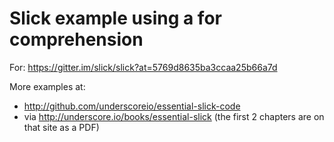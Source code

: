 # Slick example using a for comprehension

For: https://gitter.im/slick/slick?at=5769d8635ba3ccaa25b66a7d

More examples at:

- http://github.com/underscoreio/essential-slick-code
- via http://underscore.io/books/essential-slick (the first 2 chapters are on that site as a PDF)


